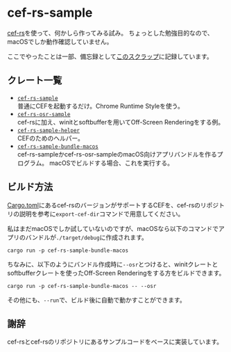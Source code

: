 # cef-rs-sample
[cef-rs](https://github.com/tauri-apps/cef-rs)を使って、何かしら作ってみる試み。
ちょっとした勉強目的なので、macOSでしか動作確認していません。

ここでやったことは一部、備忘録として[このスクラップ](https://zenn.dev/tasuren/scraps/01f47381e351d1)に記録しています。

## クレート一覧
- [`cef-rs-sample`](./crates/cef-rs-sample)  
  普通にCEFを起動するだけ。Chrome Runtime Styleを使う。
- [`cef-rs-osr-sample`](./crates/cef-rs-osr-sample/)  
  cef-rsに加え、winitとsoftbufferを用いてOff-Screen Renderingをする例。
- [`cef-rs-sample-helper`](./crates/cef-rs-sample-helper)  
  CEFのためのヘルパー。
- [`cef-rs-sample-bundle-macos`](./crates/cef-rs-sample-bundle-macos/)  
  cef-rs-sampleかcef-rs-osr-sampleのmacOS向けアプリバンドルを作るプログラム。
  macOSでビルドする場合、これを実行する。

## ビルド方法
[Cargo.toml](./Cargo.toml)にあるcef-rsのバージョンがサポートするCEFを、cef-rsのリポジトリの説明を参考に`export-cef-dir`コマンドで用意してください。

私はまだmacOSでしか試していないのですが、macOSなら以下のコマンドでアプリのバンドルが`./target/debug`に作成されます。
```shell
cargo run -p cef-rs-sample-bundle-macos
```

ちなみに、以下のようにバンドル作成時に`--osr`とつけると、winitクレートとsoftbufferクレートを使ったOff-Screen Renderingをする方をビルドできます。
```shell
cargo run -p cef-rs-sample-bundle-macos -- --osr
```

その他にも、`--run`で、ビルド後に自動で動かすことができます。

## 謝辞
cef-rsとcef-rsのリポジトリにあるサンプルコードをベースに実装しています。

